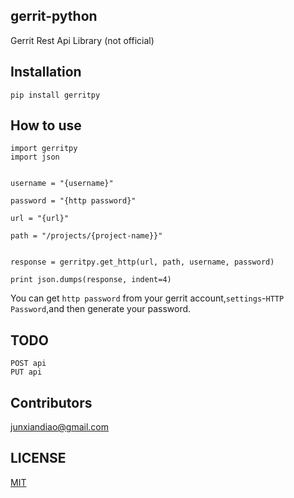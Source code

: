 ## gerrit-python

Gerrit Rest Api Library (not official)

## Installation

```
pip install gerritpy
```

## How to use

```
import gerritpy
import json


username = "{username}"

password = "{http password}"

url = "{url}"

path = "/projects/{project-name}}"


response = gerritpy.get_http(url, path, username, password)

print json.dumps(response, indent=4)
```
You can get `http password` from your gerrit account,`settings`-`HTTP Password`,and then generate your password.

## TODO

```
POST api
PUT api
```

## Contributors

junxiandiao@gmail.com

## LICENSE

[MIT](https://github.com/diaojunxian/gerritPython/blob/master/LICENSE)
